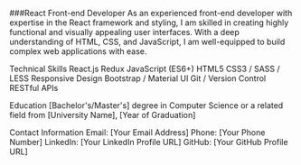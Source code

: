###React Front-end Developer
As an experienced front-end developer with expertise in the React framework and styling, I am skilled in creating highly functional and visually appealing user interfaces. With a deep understanding of HTML, CSS, and JavaScript, I am well-equipped to build complex web applications with ease.

Technical Skills
React.js
Redux
JavaScript (ES6+)
HTML5
CSS3 / SASS / LESS
Responsive Design
Bootstrap / Material UI
Git / Version Control
RESTful APIs

Education
[Bachelor's/Master's] degree in Computer Science or a related field from [University Name], [Year of Graduation]

Contact Information
Email: [Your Email Address]
Phone: [Your Phone Number]
LinkedIn: [Your LinkedIn Profile URL]
GitHub: [Your GitHub Profile URL]
